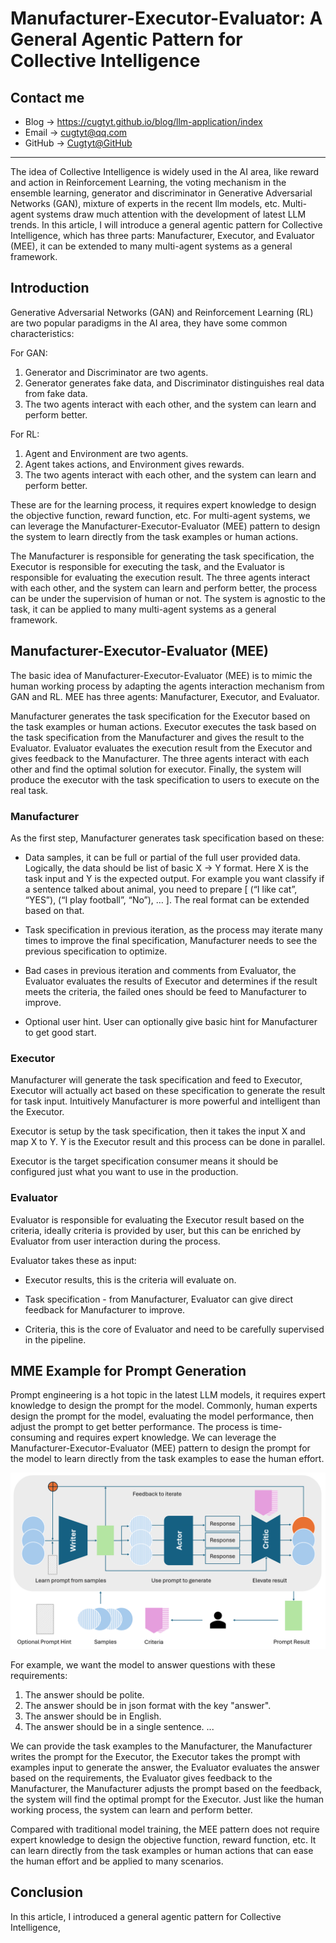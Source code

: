 # Manufacturer-Executor-Evaluator: A General Agentic Pattern for Collective Intelligence

## Contact me

* Blog -> <https://cugtyt.github.io/blog/llm-application/index>
* Email -> <cugtyt@qq.com>
* GitHub -> [Cugtyt@GitHub](https://github.com/Cugtyt)

---

The idea of Collective Intelligence is widely used in the AI area, 
like reward and action in Reinforcement Learning,
the voting mechanism in the ensemble learning,
generator and discriminator in Generative Adversarial Networks (GAN),
mixture of experts in the recent llm models, etc.
Multi-agent systems draw much attention with the development of latest LLM trends.
In this article, I will introduce a general agentic pattern for Collective Intelligence, 
which has three parts: Manufacturer, Executor, and Evaluator (MEE), it can be extended to many multi-agent systems as a general framework.

## Introduction

Generative Adversarial Networks (GAN) and Reinforcement Learning (RL) are two popular paradigms in the AI area, they have some common characteristics:

For GAN:
1. Generator and Discriminator are two agents.
2. Generator generates fake data, and Discriminator distinguishes real data from fake data.
3. The two agents interact with each other, and the system can learn and perform better.

For RL:
1. Agent and Environment are two agents.
2. Agent takes actions, and Environment gives rewards.
3. The two agents interact with each other, and the system can learn and perform better.

These are for the learning process, it requires expert knowledge to design the objective function, reward function, etc.
For multi-agent systems, we can leverage the Manufacturer-Executor-Evaluator (MEE) pattern to design the system 
to learn directly from the task examples or human actions.

The Manufacturer is responsible for generating the task specification, the Executor is responsible for executing the task,
and the Evaluator is responsible for evaluating the execution result.
The three agents interact with each other, and the system can learn and perform better, 
the process can be under the supervision of human or not.
The system is agnostic to the task, it can be applied to many multi-agent systems as a general framework.

## Manufacturer-Executor-Evaluator (MEE)

The basic idea of Manufacturer-Executor-Evaluator (MEE) is to mimic the human working process
by adapting the agents interaction mechanism from GAN and RL. 
MEE has three agents: Manufacturer, Executor, and Evaluator.

Manufacturer generates the task specification for the Executor
based on the task examples or human actions.
Executor executes the task based on the task specification from the Manufacturer
and gives the result to the Evaluator.
Evaluator evaluates the execution result from the Executor
and gives feedback to the Manufacturer.
The three agents interact with each other and find the optimal solution for executor.
Finally, the system will produce the executor with the task specification to users to execute on the real task.

### Manufacturer

As the first step, Manufacturer generates task specification based on these:

* Data samples, it can be full or partial of the full user provided data. 
Logically, the data should be list of basic X -> Y format. 
Here X is the task input and Y is the expected output. 
For example you want classify if a sentence talked about animal, 
you need to prepare [ (“I like cat”, “YES”), (“I play football”, “No”), … ].
The real format can be extended based on that.

* Task specification in previous iteration, as the process may iterate many times 
to improve the final specification, Manufacturer needs to see the previous specification to optimize.

* Bad cases in previous iteration and comments from Evaluator, 
the Evaluator evaluates the results of Executor and determines if the result meets the criteria,
the failed ones should be feed to Manufacturer to improve.

* Optional user hint. User can optionally give basic hint for Manufacturer to get good start.

### Executor

Manufacturer will generate the task specification and feed to Executor, 
Executor will actually act based on these specification to generate the result for task input.
Intuitively Manufacturer is more powerful and intelligent than the Executor.

Executor is setup by the task specification, then it takes the input X and map X to Y. 
Y is the Executor result and this process can be done in parallel.

Executor is the target specification consumer means it should be configured just what you want to use in the production.

### Evaluator

Evaluator is responsible for evaluating the Executor result based on the criteria,
ideally criteria is provided by user, but this can be enriched by Evaluator from user interaction during the process.

Evaluator takes these as input:

* Executor results, this is the criteria will evaluate on.

* Task specification - from Manufacturer, Evaluator can give direct feedback for Manufacturer to improve.

* Criteria, this is the core of Evaluator and need to be carefully supervised in the pipeline.


## MME Example for Prompt Generation

Prompt engineering is a hot topic in the latest LLM models,
it requires expert knowledge to design the prompt for the model.
Commonly, human experts design the prompt for the model,
evaluating the model performance, then adjust the prompt to get better performance.
The process is time-consuming and requires expert knowledge.
We can leverage the Manufacturer-Executor-Evaluator (MEE) pattern to design the prompt for the model
to learn directly from the task examples to ease the human effort.

![](R/prompt-factory/prompt-factory.png)

For example, we want the model to answer questions with these requirements:

1. The answer should be polite.
2. The answer should be in json format with the key "answer".
3. The answer should be in English.
4. The answer should be in a single sentence.
...

We can provide the task examples to the Manufacturer,
the Manufacturer writes the prompt for the Executor,
the Executor takes the prompt with examples input to generate the answer,
the Evaluator evaluates the answer based on the requirements,
the Evaluator gives feedback to the Manufacturer,
the Manufacturer adjusts the prompt based on the feedback,
the system will find the optimal prompt for the Executor.
Just like the human working process, the system can learn and perform better.

Compared with traditional model training, the MEE pattern does not require
expert knowledge to design the objective function, reward function, etc.
It can learn directly from the task examples or human actions
that can ease the human effort and be applied to many scenarios.

## Conclusion

In this article, I introduced a general agentic pattern for Collective Intelligence,